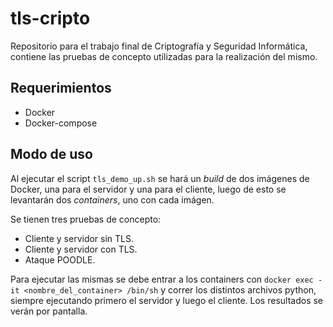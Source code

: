 # tls-cripto
Repositorio para el trabajo final de Criptografía y Seguridad Informática, contiene las pruebas de concepto utilizadas para la realización del mismo.

## Requerimientos

- Docker
- Docker-compose

## Modo de uso

Al ejecutar el script ``tls_demo_up.sh`` se hará un _build_ de dos imágenes de Docker, una para el servidor y una para el cliente, luego de esto se levantarán dos _containers_, uno con cada imágen.

Se tienen tres pruebas de concepto: 

- Cliente y servidor sin TLS.
- Cliente y servidor con TLS.
- Ataque POODLE.

Para ejecutar las mismas se debe entrar a los containers con ``docker exec -it <nombre_del_container> /bin/sh`` y correr los distintos archivos python, siempre ejecutando primero el servidor y luego el cliente. Los resultados se verán por pantalla.